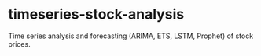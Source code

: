 # timeseries-stock-analysis
Time series analysis and forecasting (ARIMA, ETS, LSTM, Prophet) of stock prices.
